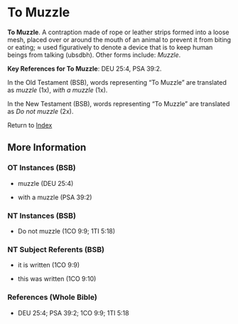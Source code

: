 # To Muzzle
**To Muzzle**. 
A contraption made of rope or leather strips formed into a loose mesh, placed over or around the mouth of an animal to prevent it from biting or eating; ≈ used figuratively to denote a device that is to keep human beings from talking (ubsdbh). 
Other forms include: 
*Muzzle*. 


**Key References for To Muzzle**: 
DEU 25:4, PSA 39:2. 


In the Old Testament (BSB), words representing “To Muzzle” are translated as 
*muzzle* (1x), *with a muzzle* (1x). 


In the New Testament (BSB), words representing “To Muzzle” are translated as 
*Do not muzzle* (2x). 


Return to [Index](00-Index.md)

## More Information

### OT Instances (BSB)

* muzzle (DEU 25:4)

* with a muzzle (PSA 39:2)



### NT Instances (BSB)

* Do not muzzle (1CO 9:9; 1TI 5:18)



### NT Subject Referents (BSB)

* it is written (1CO 9:9)

* this was written (1CO 9:10)



### References (Whole Bible)

* DEU 25:4; PSA 39:2; 1CO 9:9; 1TI 5:18




